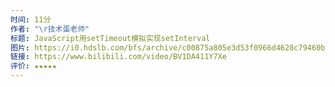 ```yaml
---
时间: 11分
作者: "\r技术蛋老师"
标题: JavaScript用setTimeout模拟实现setInterval
图片: https://i0.hdslb.com/bfs/archive/c00875a805e3d53f0966d4628c79460b1fabbadc.jpg@480w_300h_1c_!web-space-channel-video.webp
链接: https://www.bilibili.com/video/BV1DA411Y7Xe
评价: ★★★★★
---
```

